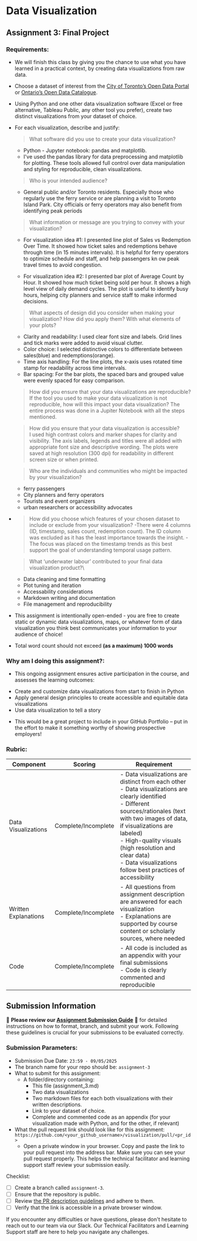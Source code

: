# Data Visualization

## Assignment 3: Final Project

### Requirements:

- We will finish this class by giving you the chance to use what you have learned in a practical context, by creating data visualizations from raw data.
- Choose a dataset of interest from the [City of Toronto’s Open Data Portal](https://www.toronto.ca/city-government/data-research-maps/open-data/) or [Ontario’s Open Data Catalogue](https://data.ontario.ca/).
- Using Python and one other data visualization software (Excel or free alternative, Tableau Public, any other tool you prefer), create two distinct visualizations from your dataset of choice.
- For each visualization, describe and justify:

  > What software did you use to create your data visualization?

  - Python - Jupyter notebook: pandas and matplotlib.
  - I've used the pandas library for data preprocessing and matplotlib for plotting. These tools allowed full control over data manipulation and styling for reproducible, clean visualizations.

  > Who is your intended audience?

  - General public and/or Toronto residents. Especially those who regularly use the ferry service or are planning a visit to Toronto Island Park. City officials or ferry operators may also benefit from identifying peak periods

  > What information or message are you trying to convey with your visualization?

  - For visualization idea #1: I presented line plot of Sales vs Redemption Over Time. It showed how ticket sales and redemptions behave through time (in 15 minutes intervals). It is helpful for ferry operators to optimize schedule and staff, and help passengers kn ow peak travel times to avoid congestion.

  - For visualization idea #2: I presented bar plot of Average Count by Hour. It showed how much ticket being sold per hour. It shows a high level view of daily demand cycles. The plot is useful to identify busy hours, helping city planners and service staff to make informed decisions.

  > What aspects of design did you consider when making your visualization? How did you apply them? With what elements of your plots?

  - Clarity and readability: I used clear font size and labels. Grid lines and tick marks were added to avoid visual clutter.
  - Color choice: I selected distinctive colors to differentiate between sales(blue) and redemptions(orange).
  - Time axis handling: For the line plots, the x-axis uses rotated time stamp for readability across time intervals.
  - Bar spacing: For the bar plots, the spaced bars and grouped value were evenly spaced for easy comparison.

  > How did you ensure that your data visualizations are reproducible? If the tool you used to make your data visualization is not reproducible, how will this impact your data visualization?
  > The entire process was done in a Jupiter Notebook with all the steps mentioned.

  > How did you ensure that your data visualization is accessible?  
  >  I used high contrast colors and marker shapes for clarity and visibility. The axis labels, legends and titles were all added with appropriate font size and descriptive wording. The plots were saved at high resolution (300 dpi) for readability in different screen size or when printed.

  > Who are the individuals and communities who might be impacted by your visualization?

  - ferry passengers
  - City planners and ferry operators
  - Tourists and event organizers
  - urban researchers or accessibility advocates

- > How did you choose which features of your chosen dataset to include or exclude from your visualization?
  > -There were 4 columns (ID, timestamp, sales count, redemption count). The ID column was excluded as it has the least importance towards the insight.
  > -The focus was placed on the timestamp trends as this best support the goal of understanding temporal usage pattern.

  > What ‘underwater labour’ contributed to your final data visualization product?\

  - Data cleaning and time formatting
  - Plot tuning and iteration
  - Accessability considerations
  - Markdown writing and documentation
  - File management and reproducibility

- This assignment is intentionally open-ended - you are free to create static or dynamic data visualizations, maps, or whatever form of data visualization you think best communicates your information to your audience of choice!
- Total word count should not exceed **(as a maximum) 1000 words**

### Why am I doing this assignment?:

- This ongoing assignment ensures active participation in the course, and assesses the learning outcomes:

* Create and customize data visualizations from start to finish in Python
* Apply general design principles to create accessible and equitable data visualizations
* Use data visualization to tell a story

- This would be a great project to include in your GitHub Portfolio – put in the effort to make it something worthy of showing prospective employers!

### Rubric:

| Component            | Scoring             | Requirement                                                                                                                                                                                                                                                                                                                   |
| -------------------- | ------------------- | ----------------------------------------------------------------------------------------------------------------------------------------------------------------------------------------------------------------------------------------------------------------------------------------------------------------------------- |
| Data Visualizations  | Complete/Incomplete | - Data visualizations are distinct from each other<br>- Data visualizations are clearly identified<br>- Different sources/rationales (text with two images of data, if visualizations are labeled)<br>- High-quality visuals (high resolution and clear data)<br>- Data visualizations follow best practices of accessibility |
| Written Explanations | Complete/Incomplete | - All questions from assignment description are answered for each visualization<br>- Explanations are supported by course content or scholarly sources, where needed                                                                                                                                                          |
| Code                 | Complete/Incomplete | - All code is included as an appendix with your final submissions<br>- Code is clearly commented and reproducible                                                                                                                                                                                                             |

## Submission Information

🚨 **Please review our [Assignment Submission Guide](https://github.com/UofT-DSI/onboarding/blob/main/onboarding_documents/submissions.md)** 🚨 for detailed instructions on how to format, branch, and submit your work. Following these guidelines is crucial for your submissions to be evaluated correctly.

### Submission Parameters:

- Submission Due Date: `23:59 - 09/05/2025`
- The branch name for your repo should be: `assignment-3`
- What to submit for this assignment:
  - A folder/directory containing:
    - This file (assignment_3.md)
    - Two data visualizations
    - Two markdown files for each both visualizations with their written descriptions.
    - Link to your dataset of choice.
    - Complete and commented code as an appendix (for your visualization made with Python, and for the other, if relevant)
- What the pull request link should look like for this assignment: `https://github.com/<your_github_username>/visualization/pull/<pr_id>`
  - Open a private window in your browser. Copy and paste the link to your pull request into the address bar. Make sure you can see your pull request properly. This helps the technical facilitator and learning support staff review your submission easily.

Checklist:

- [ ] Create a branch called `assignment-3`.
- [ ] Ensure that the repository is public.
- [ ] Review [the PR description guidelines](https://github.com/UofT-DSI/onboarding/blob/main/onboarding_documents/submissions.md#guidelines-for-pull-request-descriptions) and adhere to them.
- [ ] Verify that the link is accessible in a private browser window.

If you encounter any difficulties or have questions, please don't hesitate to reach out to our team via our Slack. Our Technical Facilitators and Learning Support staff are here to help you navigate any challenges.
